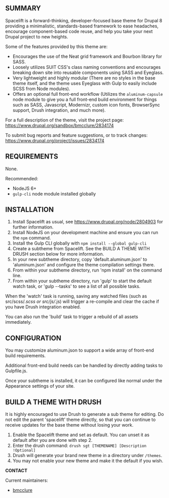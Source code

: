 SUMMARY
-------

Spacelift is a forward-thinking, developer-focused base theme for Drupal 8 
providing a minimalistic, standards-based framework to ease headaches, 
encourage component-based code reuse, and help you take your 
next Drupal project to new heights.

Some of the features provided by this theme are:

* Encourages the use of the Neat grid framework and Bourbon library for SASS.
* Loosely utilizes SUIT CSS's class naming conventions and encourages breaking 
down site into reusable components using SASS and Eyeglass.
* Very lightweight and highly modular (There are no styles in the base theme 
itself, and the theme uses Eyeglass with Gulp to easily include SCSS from Node 
modules).
* Offers an optional full front-end workflow (Utilizes the `aluminum-capsule` 
node module to give you a full front-end build environment for things such as 
SASS, Javascript, Modernizr, custom icon fonts, BrowserSync support, Drush 
integration, and much more).

For a full description of the theme, visit the project page:
  https://www.drupal.org/sandbox/bmcclure/2834174

To submit bug reports and feature suggestions, or to track changes:
  https://www.drupal.org/project/issues/2834174


REQUIREMENTS
------------

None.

Recommended:

* NodeJS 6+
* `gulp-cli` node module installed globally


INSTALLATION
------------

1. Install Spacelift as usual, see https://www.drupal.org/node/2804903 for 
further information.
2. Install NodeJS on your development machine and ensure you can run the 
`npm` command.
3. Install the Gulp CLI globally with `npm install --global gulp-cli`
4. Create a subtheme from Spacelift. See the BUILD A THEME WITH DRUSH section 
below for more information.
5. In your new subtheme directory, copy 'default.aluminum.json' to 
'aluminum.json' and configure the theme compilation settings there.
6. From within your subtheme directory, run 'npm install' on the command line.
7. From within your subtheme directory, run 'gulp' to start the default watch 
task, or 'gulp --tasks' to see a list of all possible tasks.

When the 'watch' task is running, saving any watched files (such as 
src/scss/*.scss or src/js/*.js) will trigger a re-compile and clear the cache 
if you have Drush integration enabled.

You can also run the 'build' task to trigger a rebuild of all assets 
immediately.

CONFIGURATION
-------------

You may customize aluminum.json to support a wide array of front-end build 
requirements.

Additional front-end build needs can be handled by directly adding tasks to 
Gulpfile.js.

Once your subtheme is installed, it can be configured like normal under the 
Appearance settings of your site.


BUILD A THEME WITH DRUSH
------------------------

It is highly encouraged to use Drush to generate a sub theme for editing. Do 
not edit the parent 'spacelift' theme directly, so that you can continue to 
receive updates for the base theme without losing your work.

1. Enable the Spacelift theme and set as default. You can unset it as default 
after you are done with step 2.
2. Enter the drush command: `drush sgt [THEMENAME] [Description !Optional]`
3. Drush will generate your brand new theme in a directory under `/themes`.
4. You may not enable your new theme and make it the default if you wish.


**CONTACT**

Current maintainers:
* [bmcclure](https://www.drupal.org/user/278485)
